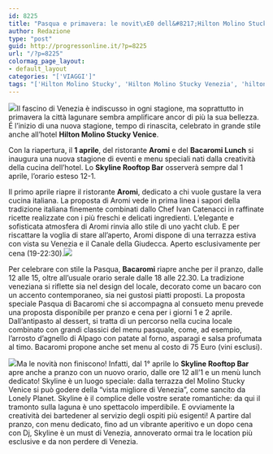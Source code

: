 ```yaml
---
id: 8225
title: "Pasqua e primavera: le novit\xE0 dell&#8217;Hilton Molino Stucky"
author: Redazione
type: "post"
guid: http://progressonline.it/?p=8225
url: "/?p=8225"
colormag_page_layout:
- default_layout
categories: "['VIAGGI']"
tags: "['Hilton Molino Stucky', 'Hilton Molino Stucky Venezia', 'hilton Venezia', 'hotel hilton venezia', 'hotel Venezia']"
---
```


![](https://progressonline.it/wp-content/uploads/2018/03/image008-300x135.jpg)Il fascino di Venezia è indiscusso in ogni stagione, ma soprattutto in primavera la città lagunare sembra amplificare ancor di più la sua bellezza. É l’inizio di una nuova stagione, tempo di rinascita, celebrato in grande stile anche all’hotel **Hilton Molino Stucky Venice**.

Con la riapertura, il **1 aprile**, del ristorante **Aromi** e del **Bacaromi Lunch** si inaugura una nuova stagione di eventi e menu speciali nati dalla creatività della cucina dell’hotel. Lo **Skyline Rooftop Bar** osserverà sempre dal 1 aprile, l’orario esteso 12-1.

Il primo aprile riapre il ristorante **Aromi**, dedicato a chi vuole gustare la vera cucina italiana. La proposta di Aromi vede in prima linea i sapori della tradizione italiana finemente combinati dallo Chef Ivan Catenacci in raffinate ricette realizzate con i più freschi e delicati ingredienti. L’elegante e sofisticata atmosfera di Aromi rinvia allo stile di uno yacht club. E per riscattare la voglia di stare all’aperto, Aromi dispone di una terrazza estiva con vista su Venezia e il Canale della Giudecca. Aperto esclusivamente per cena (19-22:30).![](https://progressonline.it/wp-content/uploads/2018/03/image010-300x186.jpg)

Per celebrare con stile la Pasqua, **Bacaromi** riapre anche per il pranzo, dalle 12 alle 15, oltre all’usuale orario serale dalle 18 alle 22.30. La tradizione veneziana si riflette sia nel design del locale, decorato come un bacaro con un accento contemporaneo, sia nei gustosi piatti proposti. La proposta speciale Pasqua di Bacaromi che si accompagna al consueto menu prevede una proposta disponibile per pranzo e cena per i giorni 1 e 2 aprile. Dall’antipasto al dessert, si tratta di un percorso nella cucina locale combinato con grandi classici del menu pasquale, come, ad esempio, l’arrosto d’agnello di Alpago con patate al forno, asparagi e salsa profumata al timo. Bacaromi propone anche set menu al costo di 75 Euro (vini esclusi).

![](https://progressonline.it/wp-content/uploads/2018/03/image009-300x135.jpg)Ma le novità non finiscono! Infatti, dal 1° aprile lo **Skyline Rooftop Bar** apre anche a pranzo con un nuovo orario, dalle ore 12 all’1 e un menù lunch dedicato! Skyline è un luogo speciale: dalla terrazza del Molino Stucky Venice si può godere della “vista migliore di Venezia”, come sancito da Lonely Planet. Skyline è il complice delle vostre serate romantiche: da qui il tramonto sulla laguna è uno spettacolo imperdibile. E ovviamente la creatività dei bartedener al servizio degli ospiti più esigenti! A partire dal pranzo, con menu dedicato, fino ad un vibrante aperitivo e un dopo cena con Dj, Skyline è un must di Venezia, annoverato ormai tra le location più esclusive e da non perdere di Venezia.